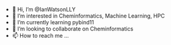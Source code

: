 - 👋 Hi, I’m @IanWatsonLLY
- 👀 I’m interested in Cheminformatics, Machine Learning, HPC
- 🌱 I’m currently learning pybind11
- 💞️ I’m looking to collaborate on Cheminformatics
- 📫 How to reach me ...

<!---
IanWatsonLLY/IanWatsonLLY is a ✨ special ✨ repository because its `README.md` (this file) appears on your GitHub profile.
You can click the Preview link to take a look at your changes.
--->
